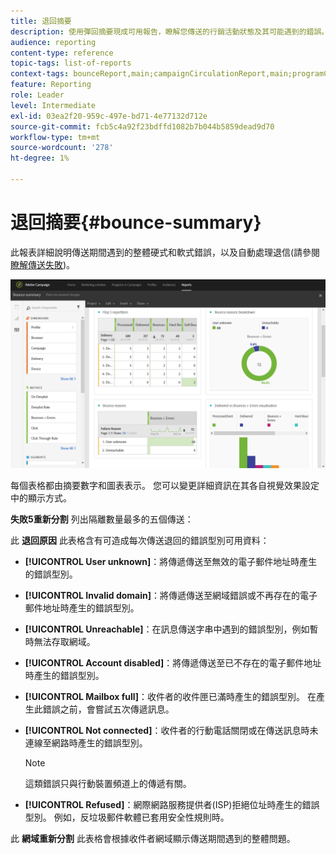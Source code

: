 ```yaml
---
title: 退回摘要
description: 使用彈回摘要現成可用報告，瞭解您傳送的行銷活動狀態及其可能遇到的錯誤。
audience: reporting
content-type: reference
topic-tags: list-of-reports
context-tags: bounceReport,main;campaignCirculationReport,main;programCirculationReport,main
feature: Reporting
role: Leader
level: Intermediate
exl-id: 03ea2f20-959c-497e-bd71-4e77132d712e
source-git-commit: fcb5c4a92f23bdffd1082b7b044b5859dead9d70
workflow-type: tm+mt
source-wordcount: '278'
ht-degree: 1%

---
```


# 退回摘要{#bounce-summary}

此報表詳細說明傳送期間遇到的整體硬式和軟式錯誤，以及自動處理退信(請參閱 [瞭解傳送失敗](../../sending/using/understanding-delivery-failures.md))。

![](assets/campaign_reports_bounces.png)

每個表格都由摘要數字和圖表表示。 您可以變更詳細資訊在其各自視覺效果設定中的顯示方式。

**失敗5重新分割** 列出隔離數量最多的五個傳送：

此 **退回原因** 此表格含有可造成每次傳送退回的錯誤型別可用資料：

* **[!UICONTROL User unknown]**：將傳遞傳送至無效的電子郵件地址時產生的錯誤型別。
* **[!UICONTROL Invalid domain]**：將傳遞傳送至網域錯誤或不再存在的電子郵件地址時產生的錯誤型別。
* **[!UICONTROL Unreachable]**：在訊息傳送字串中遇到的錯誤型別，例如暫時無法存取網域。
* **[!UICONTROL Account disabled]**：將傳遞傳送至已不存在的電子郵件地址時產生的錯誤型別。
* **[!UICONTROL Mailbox full]**：收件者的收件匣已滿時產生的錯誤型別。 在產生此錯誤之前，會嘗試五次傳遞訊息。
* **[!UICONTROL Not connected]**：收件者的行動電話關閉或在傳送訊息時未連線至網路時產生的錯誤型別。

  >[!NOTE]
  >
  >這類錯誤只與行動裝置頻道上的傳遞有關。

* **[!UICONTROL Refused]**：網際網路服務提供者(ISP)拒絕位址時產生的錯誤型別。 例如，反垃圾郵件軟體已套用安全性規則時。

此 **網域重新分割** 此表格會根據收件者網域顯示傳送期間遇到的整體問題。
